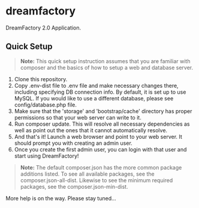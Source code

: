 # dreamfactory
DreamFactory 2.0 Application.

## Quick Setup

> **Note:** This quick setup instruction assumes that you are familiar with composer and the basics of how to setup a web and database server.

1. Clone this repository.
2. Copy .env-dist file to .env file and make necessary changes there, including specifying DB connection info. By default, it is set up to use MySQL. If you would like to use a different database, please see config/database.php file.
3. Make sure that the 'storage' and 'bootstrap/cache' directory has proper permissions so that your web server can write to it. 
4. Run composer update. This will resolve all necessary dependencies as well as point out the ones that it cannot automatically resolve.
5. And that's it! Launch a web browser and point to your web server. It should prompt you with creating an admin user. 
6. Once you create the first admin user, you can login with that user and start using DreamFactory!

> **Note:** The default composer.json has the more common package additions listed. 
To see all available packages, see the composer.json-all-dist. 
Likewise to see the minimum required packages, see the composer.json-min-dist.


More help is on the way. Please stay tuned...
